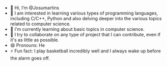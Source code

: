 - 👋 Hi, I’m @Josumartins
- 👀 I am interested in learning various types of programming languages, including C/C++, Python and also delving deeper into the various topics related to computer science.
- 🌱 I'm currently learning about basic topics in computer science.
- 💞️ I try to collaborate on any type of project that I can contribute, even if it's as little as possible.
- 😄 Pronouns: He
- ⚡ Fun fact: I play basketball incredibly well and I always wake up before the alarm goes off.


<!---
Josumartins/Josumartins is a ✨ special ✨ repository because its `README.md` (this file) appears on your GitHub profile.
You can click the Preview link to take a look at your changes.
--->
